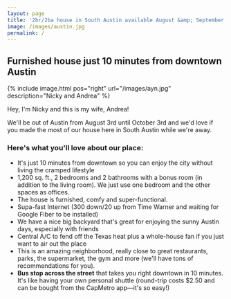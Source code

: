 ```yaml
---
layout: page
title: '2br/2ba house in South Austin available August &amp; September'
image: /images/austin.jpg
permalink: /
---
```


## Furnished house just 10 minutes from downtown Austin

{% include image.html pos="right" url="/images/ayn.jpg" description="Nicky and Andrea" %}

Hey, I'm Nicky and this is my wife, Andrea!

We'll be out of Austin from August 3rd until October 3rd and we'd love if you made the most of our house here in South Austin while we're away.

<div class="clear"></div>


### Here's what you'll love about our place:

- It's just 10 minutes from downtown so you can enjoy the city without living the cramped lifestyle
- 1,200 sq. ft., 2 bedrooms and 2 bathrooms with a bonus room (in addition to the living room). We just use one bedroom and the other spaces as offices.
- The house is furnished, comfy and super-functional.
- Supa-fast Internet (300 down/20 up from Time Warner and waiting for Google Fiber to be installed)
- We have a nice big backyard that's great for enjoying the sunny Austin days, especially with friends
- Central A/C to fend off the Texas heat plus a whole-house fan if you just want to air out the place
- This is an amazing neighborhood, really close to great restaurants, parks, the supermarket, the gym and more (we'll have tons of recommendations for you).
- **Bus stop across the street** that takes you right downtown in 10 minutes. It's like having your own personal shuttle (round-trip costs $2.50 and can be bought from the CapMetro app—it's so easy!)






